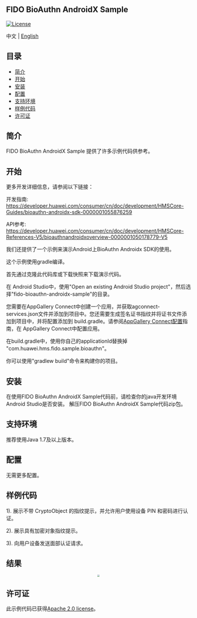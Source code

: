 ## FIDO BioAuthn AndroidX Sample
[![License](https://img.shields.io/badge/Docs-hmsguides-brightgreen)](https://developer.huawei.com/consumer/cn/doc/development/HMSCore-Guides/introduction-0000001051069988)

中文 | [English](README.md)

## 目录

 * [简介](#简介)
 * [开始](#开始)
 * [安装](#安装)
 * [配置](#配置)
 * [支持环境](#支持环境)
 * [样例代码](#样例代码)
 * [许可证](#许可证)


## 简介
FIDO BioAuthn AndroidX Sample 提供了许多示例代码供参考。

## 开始
更多开发详细信息，请参阅以下链接：

开发指南: https://developer.huawei.com/consumer/cn/doc/development/HMSCore-Guides/bioauthn-androidx-sdk-0000001055876259

API参考: https://developer.huawei.com/consumer/cn/doc/development/HMSCore-References-V5/bioauthnandroidxoverview-0000001050178779-V5

我们还提供了一个示例来演示Android上BioAuthn Androidx SDK的使用。

这个示例使用gradle编译。

首先通过克隆此代码库或下载快照来下载演示代码。

在 Android Studio中，使用"Open an existing Android Studio project"，然后选择"fido-bioauthn-androidx-sample"的目录。

您需要在AppGallery Connect中创建一个应用，并获取agconnect-services.json文件并添加到项目中。您还需要生成签名证书指纹并将证书文件添加到项目中，并将配置添加到 build.gradle。请参阅[AppGallery Connect配置](https://developer.huawei.com/consumer/cn/doc/development/HMSCore-Guides/config-agc-0000001050262772)指南，在 AppGallery Connect中配置应用。

在build.gradle中，使用你自己的applicationId替换掉 "com.huawei.hms.fido.sample.bioauthn"。

你可以使用"gradlew build"命令来构建你的项目。


## 安装
在使用FIDO BioAuthn AndroidX Sample代码前，请检查你的java开发环境Android Studio是否安装。
解压FIDO BioAuthn AndroidX Sample代码zip包。

## 支持环境
推荐使用Java 1.7及以上版本。

## 配置
无需更多配置。

## 样例代码

1). 展示不带 CryptoObject 的指纹提示，并允许用户使用设备 PIN 和密码进行认证。

2). 展示具有加密对象指纹提示。

3). 向用户设备发送面部认证请求。


## 结果
<center class="half">
<img src="images/result.png" style="zoom:33%;" />
</center>

## 许可证
此示例代码已获得[Apache 2.0 license](http://www.apache.org/licenses/LICENSE-2.0)。
